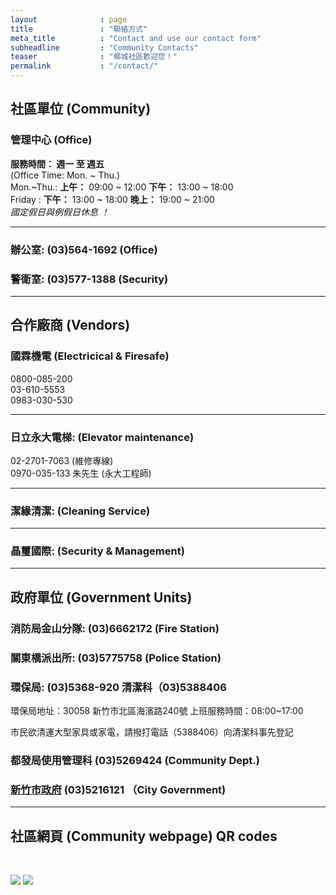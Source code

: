 ```yaml
---
layout              : page
title               : "聯絡方式"
meta_title          : "Contact and use our contact form"
subheadline         : "Community Contacts"
teaser              : "椰城社區歡迎您！"
permalink           : "/contact/"
---
```


## 社區單位 (Community)

### 管理中心 (Office)

**服務時間： 週一 至 週五** <br>
(Office Time: Mon. ~ Thu.) <br>
Mon.~Thu.: **上午：** 09:00 ~ 12:00  **下午：** 13:00 ~ 18:00<br>
Friday   : **下午：** 13:00 ~ 18:00  **晚上：** 19:00 ~ 21:00<br>
*國定假日與例假日休息 ！* <br>

---
### 辦公室: (03)564-1692 (Office)

### 警衛室: (03)577-1388 (Security)

---
## 合作廠商 (Vendors)

### 國霖機電 (Electricical & Firesafe)
0800-085-200<br>
03-610-5553<br>
0983-030-530<br>

---
### 日立永大電梯: (Elevator maintenance)
02-2701-7063 (維修專線)<br>
0970-035-133 朱先生 (永大工程師)<br>

---
### 潔緣清潔:  (Cleaning Service)

---
### 晶璽國際: (Security & Management)

---
## 政府單位 (Government Units)

### 消防局金山分隊: (03)6662172 (Fire Station)

### 關東橋派出所: (03)5775758 (Police Station)

### 環保局: (03)5368-920 清潔科（03)5388406
環保局地址：30058 新竹市北區海濱路240號 上班服務時間：08:00~17:00<br>

市民欲清運大型家具或家電，請撥打電話（5388406）向清潔科事先登記<br>

### 都發局使用管理科 (03)5269424 (Community Dept.)

### [新竹市政府](https://www.hccg.gov.tw/ch/home.jsp?id=46&parentpath=0,7) (03)5216121 （City Government)

---
## 社區網頁 (Community webpage) QR codes

<br>
<p>
<img src="https://github.com/coconutcity30050/community/raw/gh-pages/assets/img/websiteQR.png">
<img src="https://github.com/coconutcity30050/community/raw/gh-pages/assets/img/circleQR.png">
</p>
